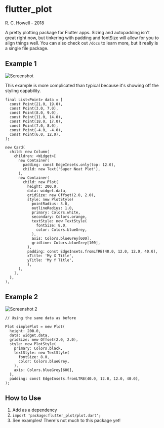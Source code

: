 # flutter_plot
R. C. Howell - 2018

A pretty plotting package for Flutter apps. Sizing and autopadding isn't great right now, but tinkering with padding and fontSize will allow for you to align things well. You can also check out `/docs` to learn more, but it really is a single file package.

## Example 1

![Screenshot](https://i.imgur.com/17QwWzg.png)

This example is more complicated than typical because it's showing off the styling capability.

```
final List<Point> data = [
  const Point(21.0, 19.0),
  const Point(3.0, 7.0),
  const Point(8.0, 9.0),
  const Point(11.0, 14.0),
  const Point(18.0, 17.0),
  const Point(7.0, 8.0),
  const Point(-4.0, -4.0),
  const Point(6.0, 12.0),
];

new Card(
  child: new Column(
    children: <Widget>[
      new Container(
        padding: const EdgeInsets.only(top: 12.0),
        child: new Text('Super Neat Plot'),
      ),
      new Container(
        child: new Plot(
          height: 200.0,
          data: widget.data,
          gridSize: new Offset(2.0, 2.0),
          style: new PlotStyle(
            pointRadius: 3.0,
            outlineRadius: 1.0,
            primary: Colors.white,
            secondary: Colors.orange,
            textStyle: new TextStyle(
              fontSize: 8.0,
              color: Colors.blueGrey,
            ),
            axis: Colors.blueGrey[600],
            gridline: Colors.blueGrey[100],
          ),
          padding: const EdgeInsets.fromLTRB(40.0, 12.0, 12.0, 40.0),
          xTitle: 'My X Title',
          yTitle: 'My Y Title',
          ),
      ),
    ],
  ),
),
```

## Example 2

![Screenshot 2](https://i.imgur.com/yPUG61p.png)

```
// Using the same data as before

Plot simplePlot = new Plot(
  height: 200.0,
  data: widget.data,
  gridSize: new Offset(2.0, 2.0),
  style: new PlotStyle(
    primary: Colors.black,
    textStyle: new TextStyle(
      fontSize: 8.0,
      color: Colors.blueGrey,
    ),
    axis: Colors.blueGrey[600],
  ),
  padding: const EdgeInsets.fromLTRB(40.0, 12.0, 12.0, 40.0),
);
```

## How to Use
1. Add as a dependency
2. `import 'package:flutter_plot/plot.dart';`
3. See examples! There's not much to this package yet!
